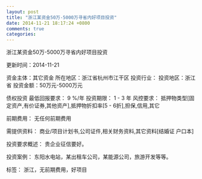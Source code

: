 ```yaml
---
layout: post
title: "浙江某资金50万-5000万寻省内好项目投资"
date: 2014-11-21 18:17:24 +0800
comments: true
categories: 
---
```

浙江某资金50万-5000万寻省内好项目投资



更新时间：2014-11-21

资金主体：其它资金
所在地区：浙江省杭州市江干区
投资行业：
投资地区：浙江省
投资金额：50万元-5000万元

债权投资
最低回报要求：
                            9 %/年
                                                                                投资期限：
                            1 - 3 年
                                                                                                                                        风控要求：
                            抵押物类型[固定资产,有价证券,其他资产],抵押物折扣率[5 - 6折],担保,信用,其它

前期费用：
无任何前期费用

需提供资料：
商业/项目计划书,公司证件,相关财务资料,其它资料[结婚证  户口本]

投资要求概述：
贵企业征信要好。

投资案例：
东阳水电站，某出租车公司，某能源公司，旅游开发等等。

标签：
浙江，无前期费用，好项目

